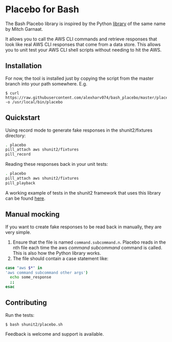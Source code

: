 # Placebo for Bash

The Bash Placebo library is inspired by the Python [library](https://github.com/garnaat/placebo) of the same name by Mitch Garnaat.

It allows you to call the AWS CLI commands and retrieve responses that look like real AWS CLI responses that come from a data store. This allows you to unit test your AWS CLI shell scripts without needing to hit the AWS.

## Installation

For now, the tool is installed just by copying the script from the master branch into your path somewhere. E.g.

~~~ text
$ curl https://raw.githubusercontent.com/alexharv074/bash_placebo/master/placebo -o /usr/local/bin/placebo
~~~

## Quickstart

Using record mode to generate fake responses in the shunit2/fixtures directory:

~~~ bash
. placebo
pill_attach aws shunit2/fixtures
pill_record
~~~

Reading these responses back in your unit tests:

~~~ bash
. placebo
pill_attach aws shunit2/fixtures
pill_playback
~~~

A working example of tests in the shunit2 framework that uses this library can be found [here](https://github.com/alexharv074/shunit2_example).

## Manual mocking

If you want to create fake responses to be read back in manually, they are very simple.

1. Ensure that the file is named `command.subcommand.n`. Placebo reads in the nth file each time the aws _command subcommand_ command is called. This is also how the Python library works.
2. The file should contain a case statement like:

~~~ bash
case "aws $*" in
'aws command subcommand other args')
  echo some_response
  ;;
esac
~~~

## Contributing

Run the tests:

~~~ text
$ bash shunit2/placebo.sh
~~~

Feedback is welcome and support is available.
